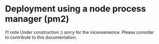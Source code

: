 # Deployment using a node process manager (pm2)

!!! note
    Under construction ;) sorry for the inconvenience. Please consider to
    contribute to this documentation.
